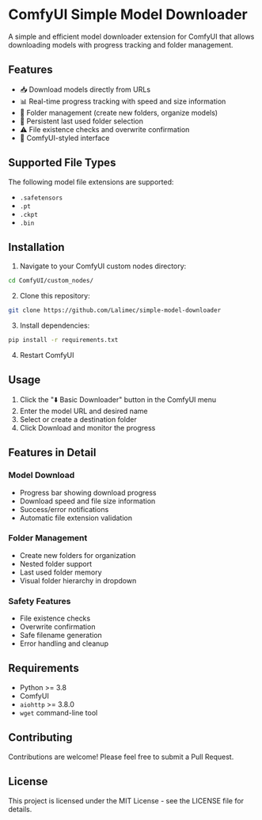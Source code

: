 # ComfyUI Simple Model Downloader

A simple and efficient model downloader extension for ComfyUI that allows downloading models with progress tracking and folder management.

## Features

- 📥 Download models directly from URLs
- 📊 Real-time progress tracking with speed and size information
- 📁 Folder management (create new folders, organize models)
- 💾 Persistent last used folder selection
- ⚠️ File existence checks and overwrite confirmation
- 🎨 ComfyUI-styled interface

## Supported File Types

The following model file extensions are supported:
- `.safetensors`
- `.pt`
- `.ckpt`
- `.bin`

## Installation

1. Navigate to your ComfyUI custom nodes directory:
```bash
cd ComfyUI/custom_nodes/
```

2. Clone this repository:
```bash
git clone https://github.com/Lalimec/simple-model-downloader
```

3. Install dependencies:
```bash
pip install -r requirements.txt
```

4. Restart ComfyUI

## Usage

1. Click the "⬇️ Basic Downloader" button in the ComfyUI menu
2. Enter the model URL and desired name
3. Select or create a destination folder
4. Click Download and monitor the progress

## Features in Detail

### Model Download
- Progress bar showing download progress
- Download speed and file size information
- Success/error notifications
- Automatic file extension validation

### Folder Management
- Create new folders for organization
- Nested folder support
- Last used folder memory
- Visual folder hierarchy in dropdown

### Safety Features
- File existence checks
- Overwrite confirmation
- Safe filename generation
- Error handling and cleanup

## Requirements

- Python >= 3.8
- ComfyUI
- `aiohttp` >= 3.8.0
- `wget` command-line tool

## Contributing

Contributions are welcome! Please feel free to submit a Pull Request.

## License

This project is licensed under the MIT License - see the LICENSE file for details. 